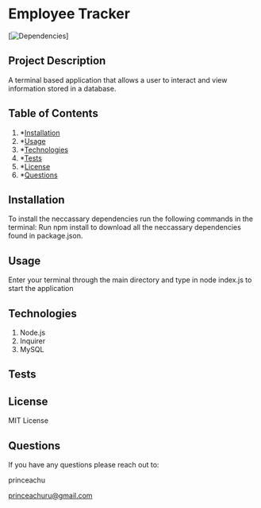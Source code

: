 # Employee Tracker

[![Dependencies](https://img.shields.io/badge/npm%20-inquirer-blue)]

## Project Description

A terminal based application that allows a user to interact and view information stored in a database.

## Table of Contents

1. \*[Installation](#installation)
2. \*[Usage](#usage)
3. \*[Technologies](#Technologies)
4. \*[Tests](#tests)
5. \*[License](#license)
6. \*[Questions](#questions)

## Installation

To install the neccassary dependencies run the following commands in the terminal:
Run npm install to download all the neccassary dependencies found in package.json.

## Usage

Enter your terminal through the main directory and type in node index.js to start the application

## Technologies

1. Node.js
2. Inquirer
3. MySQL

## Tests

## License

MIT License

## Questions

If you have any questions please reach out to:

princeachu

princeachuru@gmail.com
